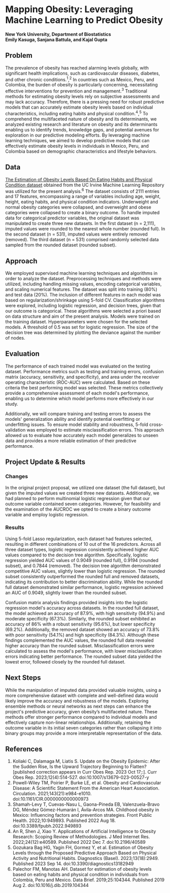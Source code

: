 # Mapping Obesity: Leveraging Machine Learning to Predict Obesity
**New York University, Department of Biostatistics**  
**Emily Kasuga, Sanjana Battula, and Kajal Gupta**

## Problem
The prevalence of obesity has reached alarming levels globally, with significant health implications, such as cardiovascular diseases, diabetes, and other chronic conditions.<sup>1</sup>,<sup>2</sup> In countries such as Mexico, Peru, and Colombia, the burden of obesity is particularly concerning, necessitating effective interventions for prevention and management.<sup>3</sup> Traditional methods for estimating obesity levels rely on subjective assessments and may lack accuracy. Therefore, there is a pressing need for robust predictive models that can accurately estimate obesity levels based on individual characteristics, including eating habits and physical condition.<sup>4</sup>,<sup>5</sup> To comprehend the multifaceted nature of obesity and its determinants, we analyzed existing research and literature on obesity and its determinants enabling us to identify trends, knowledge gaps, and potential avenues for exploration in our predictive modeling efforts. By leveraging machine learning techniques, we aimed to develop predictive models that can effectively estimate obesity levels in individuals in Mexico, Peru, and Colombia based on demographic characteristics and lifestyle behaviors.

## Data
[The Estimation of Obesity Levels Based On Eating Habits and Physical Condition dataset](https://archive.ics.uci.edu/dataset/544/estimation+of+obesity+levels+based+on+eating+habits+and+physical+condition) obtained from the UC Irvine Machine Learning Repository was utilized for the present analysis.<sup>6</sup> The dataset consists of 2111 entries and 17 features, encompassing a range of variables including age, weight, height, eating habits, and physical condition indicators. Underweight and normal obesity categories were collapsed, and overweight and obese categories were collapsed to create a binary outcome. To handle imputed data for categorical predictor variables, the original dataset was manipulated to create three new datasets. In the first dataset (n = 2,111), imputed values were rounded to the nearest whole number (rounded full). In the second dataset (n = 531), imputed values were entirely removed (removed). The third dataset (n = 531) comprised randomly selected data sampled from the rounded dataset (rounded subset).

## Approach
We employed supervised machine learning techniques and algorithms in order to analyze the dataset. Preprocessing techniques and methods were utilized, including handling missing values, encoding categorical variables, and scaling numerical features. The dataset was split into training (80%) and test data (20%). The inclusion of different features in each model was based on regularization/shrinkage using 5-fold CV. Classification algorithms were explored, including logistic regression, and decision trees, given that our outcome is categorical. These algorithms were selected a priori based on data structure and aim of the present analysis. Models were trained on the training dataset. Hyperparameters were chosen for the selected models. A threshold of 0.5 was set for logistic regression. The size of the decision tree was determined by plotting the deviance against the number of nodes.

## Evaluation
The performance of each trained model was evaluated on the testing dataset. Performance metrics such as testing and training errors, confusion matrix (accuracy, sensitivity, and specificity), and area under the receiver operating characteristic (ROC-AUC) were calculated. Based on these criteria the best performing model was selected. These metrics collectively provide a comprehensive assessment of each model's performance, enabling us to determine which model performs more effectively in our study. 

Additionally, we will compare training and testing errors to assess the models' generalization ability and identify potential overfitting or underfitting issues. To ensure model stability and robustness, 5-fold cross-validation was employed to estimate misclassification errors. This approach allowed us to evaluate how accurately each model generalizes to unseen data and provides a more reliable estimation of their predictive performance.

## Project Update & Results
### Changes
In the original project proposal, we utilized one dataset (the full dataset), but given the imputed values we created three new datasets. Additionally, we had planned to perform multinomial logistic regression given that our outcome variable contained seven categories. However, for feasibility and the examination of the AUCROC we opted to create a binary outcome variable and employ logistic regression.

### Results
Using 5-fold Lasso regularization, each dataset had features selected, resulting in different combinations of 10 out of the 16 predictors. Across all three dataset types, logistic regression consistently achieved higher AUC values compared to the decision tree algorithm. Specifically, logistic regression yielded AUC values of 0.9049 (rounded full), 0.9194 (rounded subset), and 0.7844 (removed). The decision tree algorithm demonstrated competitive AUC values, slightly lower than logistic regression. The rounded subset consistently outperformed the rounded full and removed datasets, indicating its contribution to better discrimination ability. While the rounded full dataset demonstrated similar performance, logistic regression achieved an AUC of 0.9049, slightly lower than the rounded subset.

Confusion matrix analysis findings provided insights into the logistic regression model's accuracy across datasets. In the rounded full dataset, the model achieved an accuracy of 87.9%, with high sensitivity (94.9%) and moderate specificity (67.3%). Similarly, the rounded subset exhibited an accuracy of 86% with a robust sensitivity (95.6%), but lower specificity (69.2%). Additionally, the removed dataset showed an accuracy of 73.8% with poor sensitivity (54.1%) and high specificity (84.3%). Although these findings complemented the AUC values, the rounded full data revealed higher accuracy than the rounded subset. Misclassification errors were calculated to assess the model's performance, with lower misclassification errors indicating better performance. The rounded subset data yielded the lowest error, followed closely by the rounded full dataset.

## Next Steps
While the manipulation of imputed data provided valuable insights, using a more comprehensive dataset with complete and well-defined data would likely improve the accuracy and robustness of the models. Exploring ensemble methods or neural networks as next steps can enhance the project's predictive accuracy, given obesity’s multifaceted nature. These methods offer stronger performance compared to individual models and effectively capture non-linear relationships. Additionally, retaining the outcome variable in its initial seven categories rather than collapsing it into binary groups may provide a more interpretable representation of the data.

## References
1. Koliaki C, Dalamaga M, Liatis S. Update on the Obesity Epidemic: After the Sudden Rise, Is the Upward Trajectory Beginning to Flatten? [published correction appears in Curr Obes Rep. 2023 Oct 17;:]. Curr Obes Rep. 2023;12(4):514-527. doi:10.1007/s13679-023-00527-y  
2. Powell-Wiley TM, Poirier P, Burke LE, et al. Obesity and Cardiovascular Disease: A Scientific Statement From the American Heart Association. Circulation. 2021;143(21):e984-e1010. doi:10.1161/CIR.0000000000000973  
3. Shamah-Levy T, Cuevas-Nasu L, Gaona-Pineda EB, Valenzuela-Bravo DG, Méndez Gómez-Humarán I, Ávila-Arcos MA. Childhood obesity in Mexico: Influencing factors and prevention strategies. Front Public Health. 2022;10:949893. Published 2022 Aug 18. doi:10.3389/fpubh.2022.949893  
4. An R, Shen J, Xiao Y. Applications of Artificial Intelligence to Obesity Research: Scoping Review of Methodologies. J Med Internet Res. 2022;24(12):e40589. Published 2022 Dec 7. doi:10.2196/40589  
5. Gozukara Bag HG, Yagin FH, Gormez Y, et al. Estimation of Obesity Levels through the Proposed Predictive Approach Based on Physical Activity and Nutritional Habits. Diagnostics (Basel). 2023;13(18):2949. Published 2023 Sep 14. doi:10.3390/diagnostics13182949  
6. Palechor FM, Manotas AH. Dataset for estimation of obesity levels based on eating habits and physical condition in individuals from Colombia, Peru and Mexico. Data Brief. 2019;25:104344. Published 2019 Aug 2. doi:10.1016/j.dib.2019.104344
